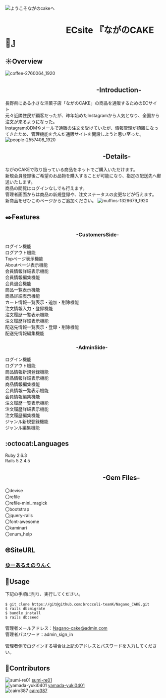 ![ようこそながのcakeへ](https://user-images.githubusercontent.com/77834661/112648689-193ea180-8e8d-11eb-8179-3193dd70a2c4.jpg)
# 　　　　　　　ECsite 『ながのCAKE:cake:』

##  :sunny:Overview
![coffee-2760064_1920](https://user-images.githubusercontent.com/77834661/112647651-17c0a980-8e8c-11eb-93e4-20d9ea852f3c.jpg)
## 　　　　　　　　　　　　　　-Introduction- 
長野県にある小さな洋菓子店「ながのCAKE」の商品を通販するためのECサイト<br>
元々近隣住民が顧客だったが、昨年始めたInstagramから人気となり、全国から注文が来るようになった。<br>
InstagramのDMやメールで通販の注文を受けていたが、情報管理が煩雑になってきたため、管理機能を含んだ通販サイトを開設しようと思い至った。
![people-2557408_1920](https://user-images.githubusercontent.com/77834661/112675606-b8be5d00-8eaa-11eb-8b56-78092710f987.jpg)

## 　　　　　　　　　　　　　　　-Details-
ながのCAKEで取り扱っている商品をネットでご購入いただけます。<br>
新規会員登録後ご希望のお品物を購入することが可能になり、指定の配送先へ郵送いたします。<br>
商品の閲覧はログインなしでも行えます。<br>
管理者画面からは商品の新規登録や、注文ステータスの変更などが行えます。<br>
新商品をぜひこのページからご追加ください。
![muffins-1329679_1920](https://user-images.githubusercontent.com/77834661/112675808-f4f1bd80-8eaa-11eb-938e-28ab0846474a.jpg)
## :black_nib:Features
###  　　　　　　　　　　　　　　-CustomersSide-
ログイン機能<br>
ログアウト機能<br>
Topページ表示機能<br>
Aboutページ表示機能<br>
会員情報詳細表示機能<br>
会員情報編集機能<br>
会員退会機能<br>
商品一覧表示機能<br>
商品詳細表示機能<br>
カート情報一覧表示・追加・削除機能<br>
注文情報入力・登録機能<br>
注文履歴一覧表示機能<br>
注文履歴詳細表示機能<br>
配送先情報一覧表示・登録・削除機能<br>
配送先情報編集機能<br>

###  　　　　　　　　　　　　　　-AdminSide-
ログイン機能<br>
ログアウト機能<br>
商品情報新規登録機能<br>
商品情報詳細表示機能<br>
商品情報編集機能<br>
会員情報一覧表示機能<br>
会員情報編集機能<br>
注文履歴一覧表示機能<br>
注文履歴詳細表示機能<br>
注文履歴編集機能<br>
ジャンル新規登録機能<br>
ジャンル編集機能<br>
## :octocat:Languages
Ruby 2.6.3<br>
Rails 5.2.4.5
## 　　　　　　　　　　　　　　　-Gem Files-
〇devise<br>
〇refile<br>
〇refile-mini_magick<br>
〇bootstrap<br>
〇jquery-rails<br>
〇font-awesome<br>
〇kaminari<br>
〇enum_help<br>

## :globe_with_meridians:SiteURL
### [ゆーあるえのりんく](url)
## :thought_balloon:Usage
下記の手順に則り、実行してください。<br>
<br>
`$ git clone https://git@github.com:broccoli-teamK/Nagano_CAKE.git`<br>
`$ rails db:migrate`<br>
`$ bundle install`<br>
`$ rails db:seed`<br>
<br>
管理者メールアドレス：Nagano-cake@admin.com<br>
管理者パスワード：admin_sign_in<br>
<br>
管理者側でログインする場合は上記のアドレスとパスワードを入力してください。

## :moyai:Contributors 
![sumi-re01](https://avatars.githubusercontent.com/sumi-re01?s=40)
[sumi-re01](https://github.com/sumi-re01)
<br>
![yamada-yuki0401](https://github.com/github.png?size=40px)
[yamada-yuki0401](https://github.com/yamada-yuki0401)
<br>
![cairo387](https://github.com/github.png?size=40)
[cairo387](https://github.com/cairo387)
<br>

